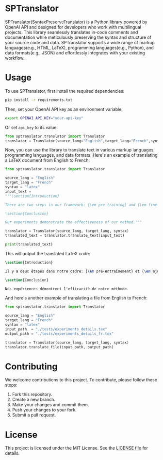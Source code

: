# SPTranslator
SPTranslator(SyntaxPreserveTranslator) is a Python library powered by OpenAI API and designed for developers who work with multilingual projects.
This library seamlessly translates in-code comments and documentation while meticulously preserving the syntax and structure of your source code and data.
SPTranslator supports a wide range of markup languages(e.g., HTML, LaTeX), programming languages(e.g., Python), and data formats(e.g., JSON) and effortlessly integrates with your existing workflow.

# Usage
To use SPTranslator, first install the required dependencies:

```bash
pip install -r requirements.txt
```

Then, set your OpenAI API key as an environment variable:

```bash
export OPENAI_API_KEY="your-api-key"
```

Or set `api_key` to its value:

```python
from sptranslator.translator import Translator
translator = Translator(source_lang="English",target_lang="French",syntax="latex",api_key="your-api-key")
```

Now, you can use the library to translate text in various markup languages, programming languages, and data formats. Here's an example of translating a LaTeX document from English to French:

```python
from sptranslator.translator import Translator

source_lang = "English"
target_lang = "French"
syntax = "latex"
input_text = 
"""\section{Introduction}

There are two steps in our framework: {\em pre-training} and {\em fine-tuning}.

\section{Conclusion}

Our experiments demonstrate the effectiveness of our method."""

translator = Translator(source_lang, target_lang, syntax)
translated_text = translator.translate_text(input_text)

print(translated_text)
```

This will output the translated LaTeX code:

```LaTeX
\section{Introduction}

Il y a deux étapes dans notre cadre: {\em pré-entraînement} et {\em ajustement fin}.

\section{Conclusion}

Nos expériences démontrent l'efficacité de notre méthode.
```

And here's another example of translating a file from English to French:

```python
from sptranslator.translator import Translator

source_lang = "English"
target_lang = "French"
syntax = "latex"
input_path  = "./tests/experiments_details.tex"
output_path = "./tests/experiments_details_fr.tex"

translator = Translator(source_lang, target_lang, syntax)
translator.translate_file(input_path, output_path)
```

# Contributing
We welcome contributions to this project. To contribute, please follow these steps:

1. Fork this repository.
2. Create a new branch.
3. Make your changes and commit them.
4. Push your changes to your fork.
5. Submit a pull request.

# License
This project is licensed under the MIT License. See the [LICENSE file](https://github.com/uta0x89/SPTranslator/blob/main/LICENSE) for details.
